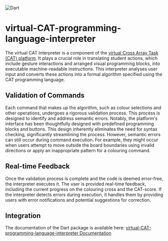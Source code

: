 ![Dart](https://img.shields.io/badge/dart-%230175C2.svg?logo=dart&logoColor=white&style=flat) 

# virtual-CAT-programming-language-interpreter

The virtual CAT Interpreter is a component of the [virtual Cross Array Task (CAT) platform](https://github.com/GiorgiaAuroraAdorni/virtual-CAT-app). 
It plays a crucial role in translating student actions, which include gesture interactions and arranged visual programming blocks, into executable machine-readable instructions. 
This interpreter analyses user input and converts these actions into a formal algorithm specified using the CAT programming language.

## Validation of Commands

Each command that makes up the algorithm, such as colour selections and other operations, undergoes a rigorous validation process. 
This process is designed to identify and address semantic errors. 
Notably, the platform's interface has been thoughtfully designed with predefined programming blocks and buttons. This design inherently eliminates the need for syntax checking, significantly streamlining the process. However, semantic errors can still occur during command execution. 
For example, they might occur when users attempt to move outside the board boundaries using invalid directions or apply an inappropriate pattern for a colouring command.

## Real-time Feedback

Once the validation process is complete and the code is deemed error-free, the interpreter executes it. 
The user is provided real-time feedback, including the current progress on the colouring cross and the CAT-score. If the interpreter detects errors during execution, it handles them by providing users with error notifications and potential suggestions for correction.

## Integration

The documentation of the Dart package is available here: [virtual-CAT-programming-language-interpreter Documentation]([link-to-documentation](https://giorgiaauroraadorni.github.io/virtual-CAT-programming-language-interpreter/)https://giorgiaauroraadorni.github.io/virtual-CAT-programming-language-interpreter/)
